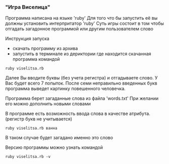 ### "Игра Виселица"

Программа написана на языке 'ruby' 
Для того что бы запустить её вы должны установить интерпритатор 'ruby'
Суть игры состоит в том чтобы отгадать загадонное программой или другим пользователем слово

Инструкция запуска

- скачать программу из архива
- запустить в терминале из дериктории где находится скачанная программа командой
 
```
ruby viselitsa.rb

```
Далее Вы вводите буквы (без учета регистра) и отгадываете слово. У Вас будет всего 7 попыток.
После семи неправильно введенных букв программа выведет картинку повешенного человечка.

Программа берет загаданные слова из файла 'words.txt' 
При желании его можно дополнить новыми словами 

В программе есть возможность ввода слова в качестве атрибута. (регистр букв не учитывается)

```
ruby viselitsa.rb ванна

```
В таком случае будет загадано именно это слово 


Версию программы можно узнать командой

```
ruby viselitsa.rb -v

```